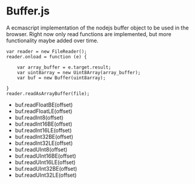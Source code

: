 # Buffer.js
A ecmascript implementation of the nodejs buffer object to be used in the browser. Right now only read functions are implemented, but more functionality maybe added over time.

```
var reader = new FileReader();
reader.onload = function (e) {

	var array_buffer = e.target.result;
	var uint8array = new Uint8Array(array_buffer);
	var buf = new Buffer(uint8array);

}
reader.readAsArrayBuffer(file);
```

- buf.readFloatBE(offset)
- buf.readFloatLE(offset)
- buf.readInt8(offset)
- buf.readInt16BE(offset)
- buf.readInt16LE(offset)
- buf.readInt32BE(offset)
- buf.readInt32LE(offset)
- buf.readUInt8(offset)
- buf.readUInt16BE(offset)
- buf.readUInt16LE(offset)
- buf.readUInt32BE(offset)
- buf.readUInt32LE(offset)
